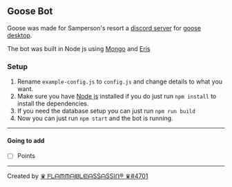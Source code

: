 ## Goose Bot
Goose was made for Samperson's resort a [discord server](https://discord.gg/xZFRmPT) for [goose desktop](https://samperson.itch.io/desktop-goose).

The bot was built in Node js using  [Mongo](https://www.mongodb.com/) and [Eris](https://abal.moe/Eris)

### Setup
1. Rename `example-config.js` to `config.js` and change details to what you want.
2. Make sure you have [Node js](https://nodejs.org/) installed if you do just run `npm install` to install the dependencies.
3. If you need the database setup you can just run `npm run build`
4. Now you can just run `npm start` and the bot is running.

___
#### Going to add
- [ ] Points
___
Created by [♛ ᖴᒪᗩᙏᙏᗩᙖᒪᙓᗩSSᗩSSIᑎ® ♛#4701](https://github.com/flamableassassin)
